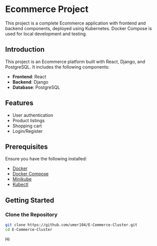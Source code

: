 # Ecommerce Project

This project is a complete Ecommerce application with frontend and backend components, deployed using Kubernetes. Docker Compose is used for local development and testing.

## Introduction

This project is an Ecommerce platform built with React, Django, and PostgreSQL. It includes the following components:
- **Frontend**: React
- **Backend**: Django
- **Database**: PostgreSQL

## Features

- User authentication
- Product listings
- Shopping cart
- Login/Register

## Prerequisites

Ensure you have the following installed:

- [Docker](https://www.docker.com/get-started)
- [Docker Compose](https://docs.docker.com/compose/install/)
- [Minikube](https://minikube.sigs.k8s.io/docs/start/)
- [Kubectl](https://kubernetes.io/docs/tasks/tools/)

## Getting Started

### Clone the Repository

```bash
git clone https://github.com/umer104/E-Commerce-Cluster.git
cd E-Commerce-Cluster
```

Hi
